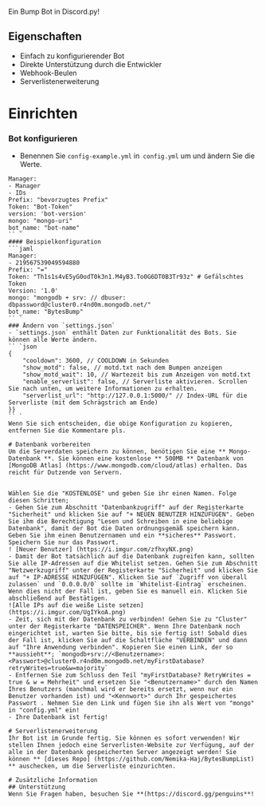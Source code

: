  Ein Bump Bot in Discord.py!

## Eigenschaften
- Einfach zu konfigurierender Bot
- Direkte Unterstützung durch die Entwickler
- Webhook-Beulen
- Serverlistenerweiterung

# Einrichten
### Bot konfigurieren
- Benennen Sie `config-example.yml` in` config.yml` um und ändern Sie die Werte.
```jaml
Manager:
- Manager
- IDs
Prefix: "bevorzugtes Prefix"
Token: "Bot-Token"
version: 'bot-version'
mongo: "mongo-uri"
bot_name: "bot-name"
`` `
#### Beispielkonfiguration
```jaml
Manager:
- 219567539049594880
Prefix: "="
Token: "Th1s1s4vE5yG0odT0k3n1.M4yB3.To0G6DT0B3Tr93z" # Gefälschtes Token
Version: '1.0'
mongo: "mongodb + srv: // dbuser: dbpassword@cluster0.r4nd0m.mongodb.net/"
bot_name: "BytesBump"
`` `
### Ändern von `settings.json`
- `settings.json` enthält Daten zur Funktionalität des Bots. Sie können alle Werte ändern.
`` `json
{
    "cooldown": 3600, // COOLDOWN in Sekunden
    "show_motd": false, // motd.txt nach dem Bumpen anzeigen
    "show_motd_wait": 10, // Wartezeit bis zum Anzeigen von motd.txt
    "enable_serverlist": false, // Serverliste aktivieren. Scrollen Sie nach unten, um weitere Informationen zu erhalten.
    "serverlist_url": "http://127.0.0.1:5000/" // Index-URL für die Serverliste (mit dem Schrägstrich am Ende)
}}
`` `
Wenn Sie sich entscheiden, die obige Konfiguration zu kopieren, entfernen Sie die Kommentare pls.

# Datenbank vorbereiten
Um die Serverdaten speichern zu können, benötigen Sie eine ** Mongo-Datenbank **. Sie können eine kostenlose ** 500MB ** Datenbank von [MongoDB Atlas] (https://www.mongodb.com/cloud/atlas) erhalten. Das reicht für Dutzende von Servern.


Wählen Sie die "KOSTENLOSE" und geben Sie ihr einen Namen. Folge diesen Schritten;
- Gehen Sie zum Abschnitt "Datenbankzugriff" auf der Registerkarte "Sicherheit" und klicken Sie auf "+ NEUEN BENUTZER HINZUFÜGEN". Geben Sie ihm die Berechtigung "Lesen und Schreiben in eine beliebige Datenbank", damit der Bot die Daten ordnungsgemäß speichern kann. Geben Sie ihm einen Benutzernamen und ein **sicheres** Passwort. Speichern Sie nur das Passwort.
! [Neuer Benutzer] (https://i.imgur.com/zfhxyNX.png)
- Damit der Bot tatsächlich auf die Datenbank zugreifen kann, sollten Sie alle IP-Adressen auf die Whitelist setzen. Gehen Sie zum Abschnitt "Netzwerkzugriff" unter der Registerkarte "Sicherheit" und klicken Sie auf "+ IP-ADRESSE HINZUFÜGEN". Klicken Sie auf `Zugriff von überall zulassen` und `0.0.0.0/0` sollte im `Whitelist-Eintrag` erscheinen. Wenn dies nicht der Fall ist, geben Sie es manuell ein. Klicken Sie abschließend auf Bestätigen.
![Alle IPs auf die weiße Liste setzen](https://i.imgur.com/UgIYkoA.png)
- Zeit, sich mit der Datenbank zu verbinden! Gehen Sie zu "Cluster" unter der Registerkarte "DATENSPEICHER". Wenn Ihre Datenbank noch eingerichtet ist, warten Sie bitte, bis sie fertig ist! Sobald dies der Fall ist, klicken Sie auf die Schaltfläche "VERBINDEN" und dann auf "Ihre Anwendung verbinden". Kopieren Sie einen Link, der so **aussieht**; `mongodb+srv://<Benutzername>:<Passwort>@cluster0.r4nd0m.mongodb.net/myFirstDatabase?retryWrites=true&w=majority`
- Entfernen Sie zum Schluss den Teil "myFirstDatabase? RetryWrites = true & w = Mehrheit" und ersetzen Sie "<Benutzername>" durch den Namen Ihres Benutzers (manchmal wird er bereits ersetzt, wenn nur ein Benutzer vorhanden ist) und "<Kennwort>" durch Ihr gespeichertes Passwort . Nehmen Sie den Link und fügen Sie ihn als Wert von "mongo" in "config.yml" ein!
- Ihre Datenbank ist fertig!

# Serverlistenerweiterung
Ihr Bot ist im Grunde fertig. Sie können es sofort verwenden! Wir stellen Ihnen jedoch eine Serverlisten-Website zur Verfügung, auf der alle in der Datenbank gespeicherten Server angezeigt werden! Sie können ** [dieses Repo] (https://github.com/Nemika-Haj/BytesBumpList) ** auschecken, um die Serverliste einzurichten.

# Zusätzliche Information
## Unterstützung
Wenn Sie Fragen haben, besuchen Sie **(https://discord.gg/penguins**!
